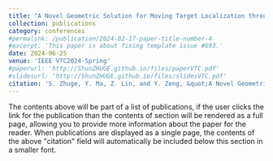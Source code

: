 ```yaml
---
title: "A Novel Geometric Solution for Moving Target Localization through Multistatic Sensing in the ISAC System"
collection: publications
category: conferences
#permalink: /publication/2024-02-17-paper-title-number-4
#excerpt: 'This paper is about fixing template issue #693.'
date: 2024-06-25
venue: 'IEEE VTC2024-Spring'
#paperurl: 'http://ShunZHUGE.github.io/files/paperVTC.pdf'
#slidesurl: 'http://ShunZHUGE.github.io/files/slidesVTC.pdf'
citation: 'S. Zhuge, Y. Ma, Z. Lin, and Y. Zeng, &quot;A Novel Geometric Solution for Moving Target Localization through Multistatic Sensing in the ISAC System,&quot; <i>IEEE VTC-Spring</i>, Singapore, June, 2024'
---
```


The contents above will be part of a list of publications, if the user clicks the link for the publication than the contents of section will be rendered as a full page, allowing you to provide more information about the paper for the reader. When publications are displayed as a single page, the contents of the above "citation" field will automatically be included below this section in a smaller font.
